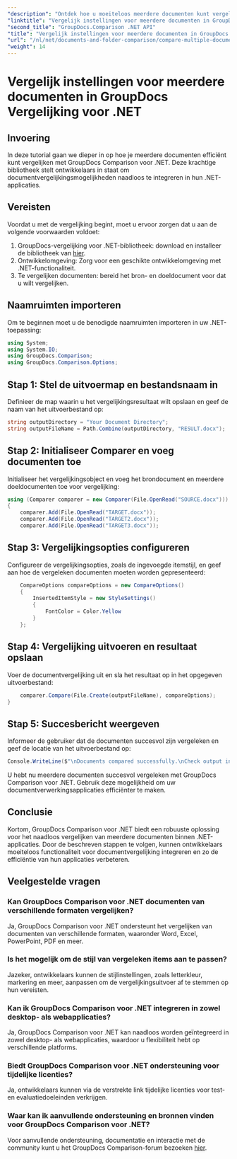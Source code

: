 ```yaml
---
"description": "Ontdek hoe u moeiteloos meerdere documenten kunt vergelijken met GroupDocs Comparison voor .NET. Volg onze stapsgewijze handleiding voor naadloze documentverwerking."
"linktitle": "Vergelijk instellingen voor meerdere documenten in GroupDocs Vergelijking voor .NET"
"second_title": "GroupDocs.Comparison .NET API"
"title": "Vergelijk instellingen voor meerdere documenten in GroupDocs Vergelijking voor .NET"
"url": "/nl/net/documents-and-folder-comparison/compare-multiple-documents-settings-dotnet/"
"weight": 14
---
```


# Vergelijk instellingen voor meerdere documenten in GroupDocs Vergelijking voor .NET

## Invoering
In deze tutorial gaan we dieper in op hoe je meerdere documenten efficiënt kunt vergelijken met GroupDocs Comparison voor .NET. Deze krachtige bibliotheek stelt ontwikkelaars in staat om documentvergelijkingsmogelijkheden naadloos te integreren in hun .NET-applicaties.
## Vereisten
Voordat u met de vergelijking begint, moet u ervoor zorgen dat u aan de volgende voorwaarden voldoet:
1. GroupDocs-vergelijking voor .NET-bibliotheek: download en installeer de bibliotheek van [hier](https://releases.groupdocs.com/comparison/net/).
2. Ontwikkelomgeving: Zorg voor een geschikte ontwikkelomgeving met .NET-functionaliteit.
3. Te vergelijken documenten: bereid het bron- en doeldocument voor dat u wilt vergelijken.

## Naamruimten importeren
Om te beginnen moet u de benodigde naamruimten importeren in uw .NET-toepassing:
```csharp
using System;
using System.IO;
using GroupDocs.Comparison;
using GroupDocs.Comparison.Options;
```
## Stap 1: Stel de uitvoermap en bestandsnaam in
Definieer de map waarin u het vergelijkingsresultaat wilt opslaan en geef de naam van het uitvoerbestand op:
```csharp
string outputDirectory = "Your Document Directory";
string outputFileName = Path.Combine(outputDirectory, "RESULT.docx");
```
## Stap 2: Initialiseer Comparer en voeg documenten toe
Initialiseer het vergelijkingsobject en voeg het brondocument en meerdere doeldocumenten toe voor vergelijking:
```csharp
using (Comparer comparer = new Comparer(File.OpenRead("SOURCE.docx")))
{
    comparer.Add(File.OpenRead("TARGET.docx"));
    comparer.Add(File.OpenRead("TARGET2.docx"));
    comparer.Add(File.OpenRead("TARGET3.docx"));
```
## Stap 3: Vergelijkingsopties configureren
Configureer de vergelijkingsopties, zoals de ingevoegde itemstijl, en geef aan hoe de vergeleken documenten moeten worden gepresenteerd:
```csharp
    CompareOptions compareOptions = new CompareOptions()
    {
        InsertedItemStyle = new StyleSettings()
        {
            FontColor = Color.Yellow
        }
    };
```
## Stap 4: Vergelijking uitvoeren en resultaat opslaan
Voer de documentvergelijking uit en sla het resultaat op in het opgegeven uitvoerbestand:
```csharp
    comparer.Compare(File.Create(outputFileName), compareOptions);
}
```
## Stap 5: Succesbericht weergeven
Informeer de gebruiker dat de documenten succesvol zijn vergeleken en geef de locatie van het uitvoerbestand op:
```csharp
Console.WriteLine($"\nDocuments compared successfully.\nCheck output in {outputDirectory}.");
```
U hebt nu meerdere documenten succesvol vergeleken met GroupDocs Comparison voor .NET. Gebruik deze mogelijkheid om uw documentverwerkingsapplicaties efficiënter te maken.

## Conclusie
Kortom, GroupDocs Comparison voor .NET biedt een robuuste oplossing voor het naadloos vergelijken van meerdere documenten binnen .NET-applicaties. Door de beschreven stappen te volgen, kunnen ontwikkelaars moeiteloos functionaliteit voor documentvergelijking integreren en zo de efficiëntie van hun applicaties verbeteren.
## Veelgestelde vragen
### Kan GroupDocs Comparison voor .NET documenten van verschillende formaten vergelijken?
Ja, GroupDocs Comparison voor .NET ondersteunt het vergelijken van documenten van verschillende formaten, waaronder Word, Excel, PowerPoint, PDF en meer.
### Is het mogelijk om de stijl van vergeleken items aan te passen?
Jazeker, ontwikkelaars kunnen de stijlinstellingen, zoals letterkleur, markering en meer, aanpassen om de vergelijkingsuitvoer af te stemmen op hun vereisten.
### Kan ik GroupDocs Comparison voor .NET integreren in zowel desktop- als webapplicaties?
Ja, GroupDocs Comparison voor .NET kan naadloos worden geïntegreerd in zowel desktop- als webapplicaties, waardoor u flexibiliteit hebt op verschillende platforms.
### Biedt GroupDocs Comparison voor .NET ondersteuning voor tijdelijke licenties?
Ja, ontwikkelaars kunnen via de verstrekte link tijdelijke licenties voor test- en evaluatiedoeleinden verkrijgen.
### Waar kan ik aanvullende ondersteuning en bronnen vinden voor GroupDocs Comparison voor .NET?
Voor aanvullende ondersteuning, documentatie en interactie met de community kunt u het GroupDocs Comparison-forum bezoeken [hier](https://forum.groupdocs.com/c/comparison/12).